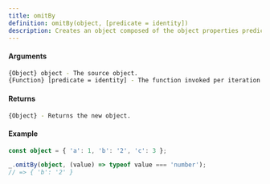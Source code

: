 ```yaml
---
title: omitBy
definition: omitBy(object, [predicate = identity])
description: Creates an object composed of the object properties predicate does not return truthy for. The predicate is invoked with two arguments (value, key).
---
```



#### Arguments


```bash
{Object} object - The source object.
{Function} [predicate = identity] - The function invoked per iteration.
```


#### Returns


```bash
{Object} - Returns the new object.
```


#### Example


```ts
const object = { 'a': 1, 'b': '2', 'c': 3 };

_.omitBy(object, (value) => typeof value === 'number');
// => { 'b': '2' }
```